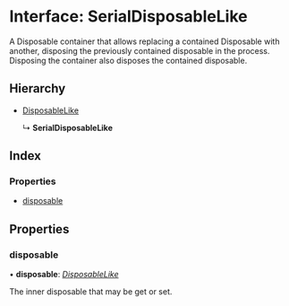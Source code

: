 
# Interface: SerialDisposableLike

A Disposable container that allows replacing a contained Disposable with another,
disposing the previously contained disposable in the process. Disposing the
container also disposes the contained disposable.

## Hierarchy

* [DisposableLike](disposablelike.md)

  ↳ **SerialDisposableLike**

## Index

### Properties

* [disposable](serialdisposablelike.md#disposable)

## Properties

###  disposable

• **disposable**: *[DisposableLike](disposablelike.md)*

The inner disposable that may be get or set.
